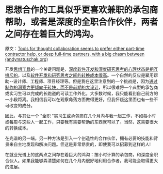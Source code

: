 # 思想合作的工具似乎更喜欢兼职的承包商帮助，或者是深度的全职合作伙伴，两者之间存在着巨大的鸿沟。

原文：[Tools for thought collaboration seems to prefer either part-time contractor help, or deep full-time partners, with a big chasm between (andymatuschak.org)](https://notes.andymatuschak.org/z2X4gqapT9PWVYmSZ2iq4TFAVU5pgPszRKxz)

开发[思想工具](https://notes.andymatuschak.org/z5YhNc8HVKxjg9a3h3SeCyKqnNDFgiY6WGrM)的一个关键问题是，[深度软件开发和深度研究思考的心理状态是相互排斥的](https://notes.andymatuschak.org/zQCSSBGrBJazfq3tuJehkf81MsYj6du38Dof)，以及[软件开发和研究思考之间的转换成本很高](https://notes.andymatuschak.org/z78pmtn8LMt6npZyHciSjVZJdp3u7sin61PzG)。一个自然的反应是雇用帮助--设计师、工程师、项目经理等。但是我在这里注意到的一个挑战是，因为[通过制作的洞察力更倾向于砖块，而不是前期的大设计](https://notes.andymatuschak.org/z7Ldzn94FibghJBEG9hAebu8LMNV7NVBFvsfg)，所以很难将一个典型的承包商或实习生可以完成的长跑道的可读工作外化。大多数时候，我只能看到自己前方的一小段距离。我相信我可以在观察角落方面做得更好，但我怀疑这里面也有一些不可改变的成分。

因此，与其让一个 "全职 "实习生或承包商在几个月内与我一起工作，不如每小时或每周与这些人一起工作，只要我有需要帮助的东西就可以了。当然，这需要很大的转换成本。

在光谱的另一端，另一种方法是引入一个创造性的合作伙伴，拥有必要的技能和背景来自主地发现和解决问题。但这是非常昂贵的，即使我可以招募到这样的人!

在就业光谱上的这两点之间存在着巨大的鸿沟：按小时计算的承包商，和深度全职合伙人。如果我能够弄清楚如何在几个月内很好地利用合作者，我可能会取得更大的进展。
